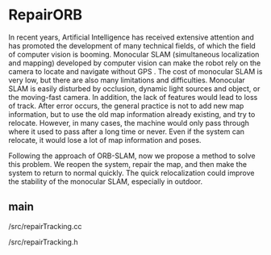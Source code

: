 # RepairORB

In recent years, Artificial Intelligence has received extensive attention and has promoted the development of many technical fields, of which the field of computer vision is booming. Monocular SLAM (simultaneous localization and mapping) developed by computer vision can make the robot rely on the camera to locate and navigate without GPS . The cost of monocular SLAM is very low, but there are also many limitations and difficulties. Monocular SLAM is easily disturbed by occlusion, dynamic light sources and object, or the moving-fast camera. In addition, the lack of features would lead to loss of track. After error occurs, the general practice is not to add new map information, but to use the old map information already existing, and try to relocate. However, in many cases, the machine would only pass through where it used to pass after a long time or never. Even if the system can relocate, it would lose a lot of map information and poses. 

Following the approach of ORB-SLAM, now we propose a method to solve this problem. We reopen the system, repair the map, and then make the system to return to normal quickly. The quick relocalization could improve the stability of the monocular SLAM, especially in outdoor.



## main
/src/repairTracking.cc

/src/repairTracking.h


